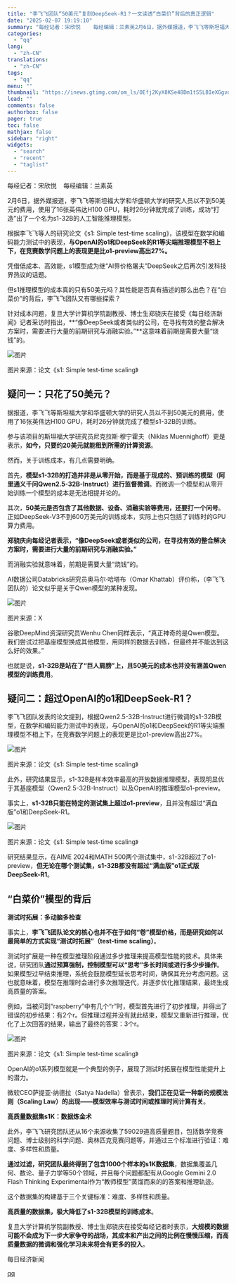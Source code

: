 ```yaml
---
title: "李飞飞团队“50美元”复刻DeepSeek-R1？一文读透“白菜价”背后的真正逻辑"
date: "2025-02-07 19:19:10"
summary: "每经记者：宋欣悦    每经编辑：兰素英2月6日，据外媒报道，李飞飞等斯坦福大学和华盛顿大学的研究人..."
categories:
  - "qq"
lang:
  - "zh-CN"
translations:
  - "zh-CN"
tags:
  - "qq"
menu: ""
thumbnail: "https://inews.gtimg.com/om_ls/OEfj2KyX8KSe48Dm1tS5LBIeXGgvoJ7VhBt3a1MSBALZIAA_640360/0"
lead: ""
comments: false
authorbox: false
pager: true
toc: false
mathjax: false
sidebar: "right"
widgets:
  - "search"
  - "recent"
  - "taglist"
---
```


每经记者：宋欣悦    每经编辑：兰素英

2月6日，据外媒报道，李飞飞等斯坦福大学和华盛顿大学的研究人员以不到50美元的费用，使用了16张英伟达H100 GPU，耗时26分钟就完成了训练，成功“打造”出了一个名为s1-32B的人工智能推理模型。

根据李飞飞等人的研究论文《s1: Simple test-time scaling》，该模型在数学和编码能力测试中的表现，**与OpenAI的o1和DeepSeek的R1等尖端推理模型不相上下，在竞赛数学问题上的表现更是比o1-preview高出27%。**

凭借低成本、高效能，s1模型成为继“AI界价格屠夫”DeepSeek之后再次引发科技界热议的话题。

但s1推理模型的成本真的只有50美元吗？其性能是否真有描述的那么出色？在“白菜价”的背后，李飞飞团队又有哪些探索？

针对成本问题，复旦大学计算机学院副教授、博士生郑骁庆在接受《每日经济新闻》记者采访时指出，**“像DeepSeek或者类似的公司，在寻找有效的整合解决方案时，需要进行大量的前期研究与消融实验。”**这意味着前期是需要大量“烧钱”的。

![图片](https://inews.gtimg.com/om_bt/OR7pvR2xzj9mAUP3FcDAJDe-BTu2Tna8uOuO2YMYDoY9cAA/641)

图片来源：论文《s1: Simple test-time scaling》

疑问一：只花了50美元？
------------

据报道，李飞飞等斯坦福大学和华盛顿大学的研究人员以不到50美元的费用，使用了16张英伟达H100 GPU，耗时26分钟就完成了模型s1-32B的训练。

参与该项目的斯坦福大学研究员尼克拉斯·穆宁霍夫（Niklas Muennighoff）更是表示，**如今，只要约20美元就能租到所需的计算资源**。

然而，关于训练成本，有几点需要明确。

首先，**模型s1-32B的打造并非是从零开始，而是基于现成的、预训练的模型（阿里通义千问Qwen2.5-32B-Instruct）进行监督微调**。而微调一个模型和从零开始训练一个模型的成本是无法相提并论的。

其次，**50美元是否包含了其他数据、设备、消融实验等费用，还要打一个问号**。正如DeepSeek-V3不到600万美元的训练成本，实际上也只包括了训练时的GPU算力费用。

**郑骁庆向每经记者表示，“像DeepSeek或者类似的公司，在寻找有效的整合解决方案时，需要进行大量的前期研究与消融实验。”**

而消融实验就意味着，前期是需要大量“烧钱”的。

AI数据公司Databricks研究员奥马尔·哈塔布（Omar Khattab）评价称，（李飞飞团队的）论文似乎是关于Qwen模型的某种发现。

![图片](https://inews.gtimg.com/om_bt/Or5sci2MOlkMtUVlVReGNNNmTGpu-0TDB-QLfRkSpyH4oAA/641)

图片来源：X

谷歌DeepMind资深研究员Wenhu Chen同样表示，“真正神奇的是Qwen模型。我们尝试过把基座模型换成其他模型，用同样的数据去训练，但最终并不能达到这么好的效果。”

也就是说，**s1-32B是站在了“巨人肩膀”上，且50美元的成本也并没有涵盖Qwen模型的训练费用**。

疑问二：超过OpenAI的o1和DeepSeek-R1？
----------------------------

李飞飞团队发表的论文提到，根据Qwen2.5-32B-Instruct进行微调的s1-32B模型，在数学和编码能力测试中的表现，与OpenAI的o1和DeepSeek的R1等尖端推理模型不相上下，在竞赛数学问题上的表现更是比o1-preview高出27%。

![图片](https://inews.gtimg.com/om_bt/OZuRi8W7qPWnOru8Xb5FezLnHygGDEPE1I5DfwkGy59ysAA/641)

图片来源：论文《s1: Simple test-time scaling》

此外，研究结果显示，s1-32B是样本效率最高的开放数据推理模型，表现明显优于其基座模型（Qwen2.5-32B-Instruct）以及OpenAI的推理模型o1-preview。

事实上，**s1-32B只能在特定的测试集上超过o1-preview**，且并没有超过“满血版”o1和DeepSeek-R1。

![图片](https://inews.gtimg.com/om_bt/OVQnGXTTNSexdl8fwkBeBheYbKdPuTSC8of2pSMwGMJ0IAA/641)

图片来源：论文《s1: Simple test-time scaling》

研究结果显示，在AIME 2024和MATH 500两个测试集中，s1-32B超过了o1-preview，**但无论在哪个测试集，s1-32B都没有超过“满血版”o1正式版DeepSeek-R1**。

“白菜价”模型的背后
----------

**测试时拓展：多动脑多检查**

事实上，**李飞飞团队论文的核心也并不在于如何“卷”模型价格，而是研究如何以最简单的方式实现“测试时拓展”（test-time scaling）**。

测试时扩展是一种在模型推理阶段通过多步推理来提高模型性能的技术。具体来说，研究团队**通过预算强制，控制模型可以“思考”多长时间或进行多少步操作**。如果模型过早结束推理，系统会鼓励模型延长思考时间，确保其充分考虑问题。这也就意味着，模型在推理时会进行多次推理迭代，并逐步优化推理结果，最终生成高质量的答案。

例如，当被问到“raspberry”中有几个“r”时，模型首先进行了初步推理，并得出了错误的初步结果：有2个r。但推理过程并没有就此结束，模型又重新进行推理，优化了上次回答的结果，输出了最终的答案：3个r。

![图片](https://inews.gtimg.com/om_bt/OpyycaeUHdyOGWVWrigEJa9aHHEEkgAOulwMmMJalc3ZEAA/641)

图片来源：论文《s1: Simple test-time scaling》

OpenAI的o1系列模型就是一个典型的例子，展现了测试时拓展在模型性能提升上的潜力。

微软CEO萨提亚·纳德拉（Satya Nadella）曾表示，**我们正在见证一种新的规模法则（Scaling Law）的出现——模型效率与测试时间或推理时间计算有关**。

**高质量数据集s1K：数据炼金术**

此外，李飞飞研究团队还从16个来源收集了59029道高质量题目，包括数学竞赛问题、博士级别的科学问题、奥林匹克竞赛问题等，并通过三个标准进行验证：难度、多样性和质量。

**通过过滤，研究团队最终得到了包含1000个样本的s1K数据集**，数据集覆盖几何、数论、量子力学等50个领域，并且每个问题都配有从Google Gemini 2.0 Flash Thinking Experimental作为“教师模型”蒸馏而来的的答案和推理轨迹。

这个数据集的构建基于三个关键标准：难度、多样性和质量。

**高质量的数据集，极大降低了s1-32B模型的训练成本**。

复旦大学计算机学院副教授、博士生郑骁庆在接受每经记者时表示，**大规模的数据可能不会成为下一步大家争夺的战场，其成本和产出之间的比例在慢慢压缩，而高质量数据的微调和强化学习未来将会有更多的投入**。

  

每日经济新闻

[qq](https://new.qq.com/rain/a/20250207A07ZZN00)
